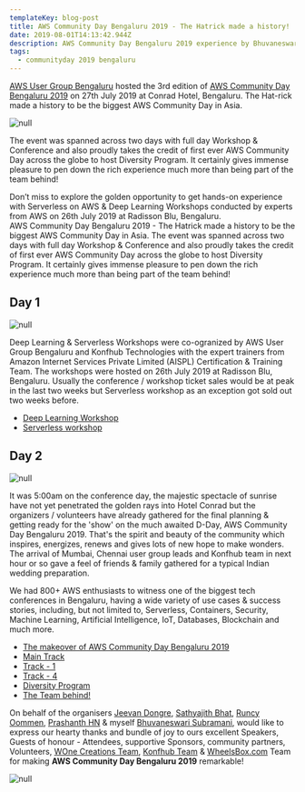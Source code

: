 ```yaml
---
templateKey: blog-post
title: AWS Community Day Bengaluru 2019 - The Hatrick made a history!
date: 2019-08-01T14:13:42.944Z
description: AWS Community Day Bengaluru 2019 experience by Bhuvaneswari Subramani
tags:
  - communityday 2019 bengaluru
---
```

[AWS User Group Bengaluru](https://www.awsugblr.in/) hosted the 3rd edition of [AWS Community Day Bengaluru 2019](https://communityday.awsugblr.in/)  on 27th July 2019 at Conrad Hotel, Bengaluru. The Hat-rick made a history to be the biggest AWS Community Day in Asia. 

![null](/img/acd_1.jpg)

The event was spanned across two days with full day Workshop & Conference and also proudly takes the credit of first ever AWS Community Day across the globe to host Diversity Program. It certainly gives immense pleasure to pen down the rich experience much more than being part of the team behind!

Don’t miss to explore the golden opportunity to get hands-on experience with Serverless on AWS & Deep Learning Workshops conducted by experts from AWS on 26th July 2019 at Radisson Blu, Bengaluru.\
AWS Community Day Bengaluru 2019 - The Hatrick made a history to be the biggest AWS Community Day in Asia. The event was spanned across two days with full day Workshop & Conference and also proudly takes the credit of first ever AWS Community Day across the globe to host Diversity Program. It certainly gives immense pleasure to pen down the rich experience much more than being part of the team behind!

## **Day 1**

![null](/img/dl_2.jpg)

Deep Learning & Serverless Workshops were co-ogranized by AWS User Group Bengaluru and Konfhub Technologies with the expert trainers from Amazon Internet Services Private Limited (AISPL) Certification & Training Team. The workshops were hosted on 26th July 2019 at Radisson Blu, Bengaluru. Usually the conference / workshop ticket sales would be at peak in the last two weeks but Serverless workshop as an exception got sold out two weeks before.  

* [Deep Learning Workshop](https://www.awsugblr.in/blog/2019-08-01-acd2019-deep-learning-workshop/)
* [Serverless workshop](https://www.awsugblr.in/blog/2019-08-03-acd2019-serverless-workshop/)

## Day 2

![null](/img/mainpic.jpg)

It was 5:00am on the conference day, the majestic spectacle of sunrise have not yet penetrated the golden rays into Hotel Conrad but the organizers / volunteers have already gathered for the final planning & getting ready for the 'show' on the much awaited D-Day, AWS Community Day Bengaluru 2019. That's the spirit and beauty of the community which inspires, energizes, renews and gives lots of new hope to make wonders. The arrival of Mumbai, Chennai user group leads and Konfhub team in next hour or so gave a feel of friends & family gathered for a typical Indian wedding preparation. 

We had 800+ AWS enthusiasts to witness one of the biggest tech conferences in Bengaluru, having a wide variety of use cases & success stories, including, but not limited to, Serverless, Containers, Security, Machine Learning, Artificial Intelligence, IoT, Databases, Blockchain and much more.

* [The makeover of AWS Community Day Bengaluru 2019](https://www.awsugblr.in/blog/2019-08-05-aws-community-day-bengaluru-2019-the-makeover/)
* [Main Track](https://www.awsugblr.in/blog/2019-08-05-aws-community-day-bengaluru-2019-main-track)
* [Track - 1](https://www.awsugblr.in/blog/2019-08-05-aws-community-day-bengaluru-2019-track-1)
* [Track - 4](https://www.awsugblr.in/blog/2019-08-05-aws-community-day-bengaluru-2019-track-4)
* [Diversity Program](https://www.awsugblr.in/blog/2019-08-05-aws-community-day-bengaluru-2019-diversity-program/)
* [The Team behind!](https://www.awsugblr.in/blog/2019-08-05-aws-community-day-bengaluru-2019-the-team-behind/)

On behalf of the organisers [Jeevan Dongre](https://www.linkedin.com/in/jeevandongre/), [Sathyajith Bhat](https://www.linkedin.com/in/sathyabhat/), [Runcy Oommen](https://www.linkedin.com/in/runcyoommen/), [Prashanth HN](https://www.linkedin.com/in/hnprashanth/) & myself [Bhuvaneswari Subramani](https://www.linkedin.com/in/bhuvanas/), would like to express our hearty thanks and bundle of joy to ours excellent Speakers, Guests of honour - Attendees, supportive Sponsors, community partners, Volunteers, [WOne Creations Team](https://www.facebook.com/Wonecreations/), [Konfhub Team](https://konfhub.com/) & [WheelsBox.com](WheelsBox.com) Team for making **AWS Community Day Bengaluru 2019** remarkable!

![null](/img/theteam_3.jpg)

